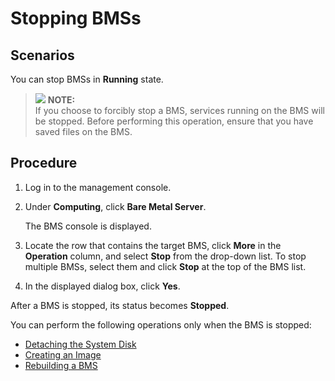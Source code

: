 # Stopping BMSs<a name="EN-US_TOPIC_0140740387"></a>

## Scenarios<a name="section89140121163"></a>

You can stop BMSs in  **Running**  state.

>![](/images/icon-note.gif) **NOTE:**   
>If you choose to forcibly stop a BMS, services running on the BMS will be stopped. Before performing this operation, ensure that you have saved files on the BMS.  

## Procedure<a name="section1534145814619"></a>

1.  Log in to the management console. 
2.  Under  **Computing**, click  **Bare Metal Server**.

    The BMS console is displayed.

3.  Locate the row that contains the target BMS, click  **More**  in the  **Operation**  column, and select  **Stop**  from the drop-down list. To stop multiple BMSs, select them and click  **Stop**  at the top of the BMS list.
4.  In the displayed dialog box, click  **Yes**.

After a BMS is stopped, its status becomes  **Stopped**.

You can perform the following operations only when the BMS is stopped:

-   [Detaching the System Disk](detaching-a-disk.md)
-   [Creating an Image](creating-a-private-image-from-a-bms.md)
-   [Rebuilding a BMS](rebuilding-a-bms.md)

